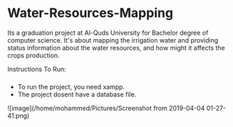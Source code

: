 # Water-Resources-Mapping
Its a graduation project at Al-Quds University for Bachelor degree of computer science. It's about mapping the irrigation water and providing status information about the water resources, and how might it affects the crops production.

Instructions To Run:
### 
- To run the project, you need xampp.
- The project dosent have a database file.

![image](/home/mohammed/Pictures/Screenshot from 2019-04-04 01-27-41.png)
